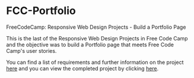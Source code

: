 # FCC-Portfolio

FreeCodeCamp: Responsive Web Design Projects - Build a Portfolio Page

This is the last of the Responsive Web Design Projects in Free Code Camp and the objective was to build a Portfolio page that meets Free Code Camp's user stories.

You can find a list of requirements and further information on the project [here](https://www.freecodecamp.org/learn/responsive-web-design/responsive-web-design-projects/build-a-personal-portfolio-webpageage) and you can view the completed project by clicking [here](https://krrish105.github.io/FCC-Portfolio/).
